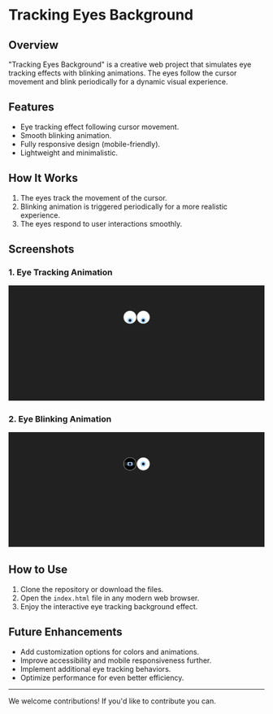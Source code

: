 # Tracking Eyes Background

## Overview
"Tracking Eyes Background" is a creative web project that simulates eye tracking effects with blinking animations. The eyes follow the cursor movement and blink periodically for a dynamic visual experience.

## Features
- Eye tracking effect following cursor movement.
- Smooth blinking animation.
- Fully responsive design (mobile-friendly).
- Lightweight and minimalistic.

## How It Works
1. The eyes track the movement of the cursor.
2. Blinking animation is triggered periodically for a more realistic experience.
3. The eyes respond to user interactions smoothly.

## Screenshots

### 1. Eye Tracking Animation
![Eye Tracking](./screenshot/tracking.png)

### 2. Eye Blinking Animation
![Eye Blinking](./screenshot/blinking.png)


## How to Use
1. Clone the repository or download the files.
2. Open the `index.html` file in any modern web browser.
3. Enjoy the interactive eye tracking background effect.

## Future Enhancements
- Add customization options for colors and animations.
- Improve accessibility and mobile responsiveness further.
- Implement additional eye tracking behaviors.
- Optimize performance for even better efficiency.

----
We welcome contributions! If you'd like to contribute you can.
